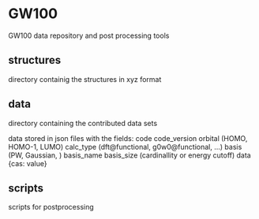 # GW100
GW100 data repository and post processing tools


structures
----------
directory containig the structures in xyz format


data
----
directory containing the contributed data sets

data stored in json files with the fields:
code 
code_version
orbital (HOMO, HOMO-1, LUMO)
calc_type (dft@functional, g0w0@functional, ...)
basis (PW, Gaussian, )
basis_name 
basis_size (cardinallity or energy cutoff)
data {cas: value}




scripts
-------
scripts for postprocessing
